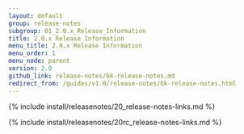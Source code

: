 ```yaml
---
layout: default
group: release-notes
subgroup: 01_2.0.x_Release_Information
title: 2.0.x Release Information
menu_title: 2.0.x Release Information
menu_order: 1
menu_node: parent
version: 2.0
github_link: release-notes/bk-release-notes.md
redirect_from: /guides/v1.0/release-notes/bk-release-notes.html
---
```


{% include install/releasenotes/20_release-notes-links.md %}


{% include install/releasenotes/20rc_release-notes-links.md %}

